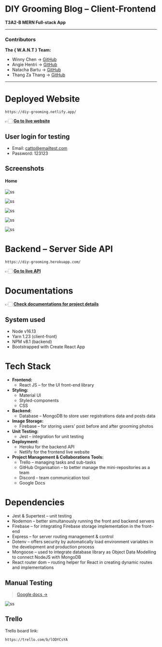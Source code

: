 # DIY Grooming Blog – Client-Frontend

**T3A2-B MERN Full-stack App**

---

### Contributors

**The { W.A.N.T } Team:**

- Winny Chen → [GitHub](https://github.com/Winny1212)
- Angie Hentri → [GitHub](https://github.com/a-sh-dev)
- Natacha Bartu → [GitHub](https://github.com/NatachaBartu)
- Thang Za Thang → [GitHub](https://github.com/thangzathang)

---

# Deployed Website

```
https://diy-grooming.netlify.app/
```

👉🏻  [**Go to live website**](https://diy-grooming.netlify.app/) 

## User login for testing

- Email: catto@emailtest.com
- Password: 123123

## Screenshots

#### Home

![ss](./docs/screenshot/01_home.png)

![ss](./docs/screenshot/02_about.png)

![ss](./docs/screenshot/03_rego.png)

![ss](./docs/screenshot/04_post.png)

![ss](./docs/screenshot/05_form.png)

# Backend – Server Side API

```
https://diy-grooming.herokuapp.com/
```

👉🏻  [**Go to live API**](https://diy-grooming.herokuapp.com/) 

# Documentations

👉🏻  [**Check documentations for project details**](https://github.com/DIYGrooming/docs)  


## System used

- Node v16.13
- Yarn 1.23 (client-front)
- NPM v8.1 (backend)
- Bootstrapped with Create React App

# Tech Stack

- **Frontend:**
  - React JS – for the UI front-end library
- **Styling:**
  - Material UI
  - Styled-components
  - CSS
- **Backend:**
  - Database – MongoDB to store user registrations data and posts data
- **Image Storage:**
  - Firebase – for storing users' post before and after grooming photos
- **Unit Testing:**
  - Jest – integration for unit testing
- **Deployment:**
  - Heroku for the backend API
  - Netlify for the frontend live website
- **Project Management & Collaborations Tools:**
  - Trello – managing tasks and sub-tasks
  - GitHub Organisation – to better manage the mini-repositories as a team
  - Discord – team communication tool
  - Google Docs

# Dependencies

- Jest & Supertest – unit testing
- Nodemon – better simultanously running the front and backend servers
- Firebase – for integrating Firebase storage implementation in the front-end
- Express – for server routing management & control
- Dotenv – offers security by automatically load environment variables in the development and production process
- Mongoose – used to integrate database library as Object Data Modelling to connect NodeJS with MongoDB
- React router dom – routing helper for React in creating dynamic routes and implementations



## Manual Testing

> [Google docs →](https://docs.google.com/spreadsheets/d/1mJl3-WuvjXtg10zq3uvOUODrX56ebJTQjuLsFqvPbC4/edit?usp=sharing)   

![ss](./docs/screenshot/testing.png)



## Trello

Trello board link:

```
https://trello.com/b/lODYCsYA
```


